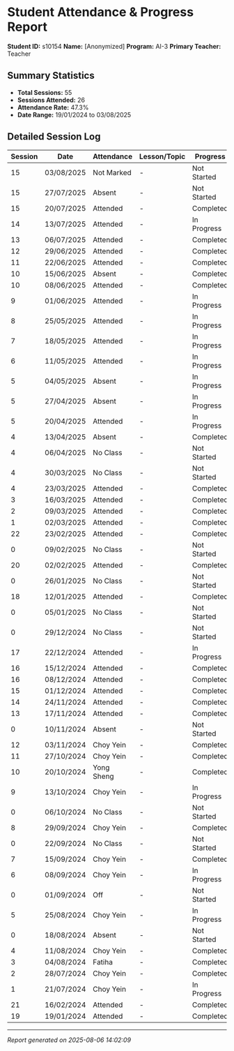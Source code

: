 # Student Attendance & Progress Report

**Student ID:** s10154
**Name:** [Anonymized]
**Program:** AI-3
**Primary Teacher:** Teacher

## Summary Statistics
- **Total Sessions:** 55
- **Sessions Attended:** 26
- **Attendance Rate:** 47.3%
- **Date Range:** 19/01/2024 to 03/08/2025

## Detailed Session Log

| Session | Date | Attendance | Lesson/Topic | Progress |
|---------|------|------------|--------------|----------|
| 15 | 03/08/2025 | Not Marked | - | Not Started |
| 15 | 27/07/2025 | Absent | - | Not Started |
| 15 | 20/07/2025 | Attended | - | Completed |
| 14 | 13/07/2025 | Attended | - | In Progress |
| 13 | 06/07/2025 | Attended | - | Completed |
| 12 | 29/06/2025 | Attended | - | Completed |
| 11 | 22/06/2025 | Attended | - | Completed |
| 10 | 15/06/2025 | Absent | - | Completed |
| 10 | 08/06/2025 | Attended | - | Completed |
| 9 | 01/06/2025 | Attended | - | In Progress |
| 8 | 25/05/2025 | Attended | - | In Progress |
| 7 | 18/05/2025 | Attended | - | In Progress |
| 6 | 11/05/2025 | Attended | - | In Progress |
| 5 | 04/05/2025 | Absent | - | In Progress |
| 5 | 27/04/2025 | Absent | - | In Progress |
| 5 | 20/04/2025 | Attended | - | In Progress |
| 4 | 13/04/2025 | Absent | - | Completed |
| 4 | 06/04/2025 | No Class | - | Not Started |
| 4 | 30/03/2025 | No Class | - | Not Started |
| 4 | 23/03/2025 | Attended | - | Completed |
| 3 | 16/03/2025 | Attended | - | Completed |
| 2 | 09/03/2025 | Attended | - | Completed |
| 1 | 02/03/2025 | Attended | - | Completed |
| 22 | 23/02/2025 | Attended | - | Completed |
| 0 | 09/02/2025 | No Class | - | Not Started |
| 20 | 02/02/2025 | Attended | - | Completed |
| 0 | 26/01/2025 | No Class | - | Not Started |
| 18 | 12/01/2025 | Attended | - | Completed |
| 0 | 05/01/2025 | No Class | - | Not Started |
| 0 | 29/12/2024 | No Class | - | Not Started |
| 17 | 22/12/2024 | Attended | - | In Progress |
| 16 | 15/12/2024 | Attended | - | Completed |
| 16 | 08/12/2024 | Attended | - | Completed |
| 15 | 01/12/2024 | Attended | - | Completed |
| 14 | 24/11/2024 | Attended | - | Completed |
| 13 | 17/11/2024 | Attended | - | Completed |
| 0 | 10/11/2024 | Absent | - | Not Started |
| 12 | 03/11/2024 | Choy Yein | - | Completed |
| 11 | 27/10/2024 | Choy Yein | - | Completed |
| 10 | 20/10/2024 | Yong Sheng | - | Completed |
| 9 | 13/10/2024 | Choy Yein | - | In Progress |
| 0 | 06/10/2024 | No Class | - | Not Started |
| 8 | 29/09/2024 | Choy Yein | - | Completed |
| 0 | 22/09/2024 | No Class | - | Not Started |
| 7 | 15/09/2024 | Choy Yein | - | Completed |
| 6 | 08/09/2024 | Choy Yein | - | In Progress |
| 0 | 01/09/2024 | Off | - | Not Started |
| 5 | 25/08/2024 | Choy Yein | - | In Progress |
| 0 | 18/08/2024 | Absent | - | Not Started |
| 4 | 11/08/2024 | Choy Yein | - | Completed |
| 3 | 04/08/2024 | Fatiha | - | Completed |
| 2 | 28/07/2024 | Choy Yein | - | Completed |
| 1 | 21/07/2024 | Choy Yein | - | In Progress |
| 21 | 16/02/2024 | Attended | - | Completed |
| 19 | 19/01/2024 | Attended | - | Completed |

---
*Report generated on 2025-08-06 14:02:09*